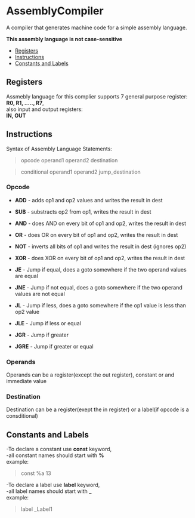 # AssemblyCompiler
A compiler that generates machine code for a simple assembly language.  

**This assembly language is not case-sensitive**  

* [Registers](#registers)
* [Instructions](#instructions)
* [Constants and Labels](#constants-and-labels)

## Registers
Assmebly language for this complier supports 7 general purpose register:  
**R0, R1, ....., R7**,  
also input and output registers:  
**IN, OUT**
	
## Instructions
Syntax of Assembly Language Statements:  
> opcode      operand1 operand2 destination 
   
> conditional operand1 operand2 jump_destination  

### Opcode
 - **ADD** -  adds op1 and op2 values and writes the result in dest
 - **SUB** -  substracts op2 from op1, writes the result in dest
 - **AND** -  does AND on every bit of op1 and op2, writes the result in dest
 - **OR** -   does OR on every bit of op1 and op2, writes the result in dest
 - **NOT** -  inverts all bits of op1 and writes the result in dest (ignores op2)
 - **XOR** -  does XOR on every bit of op1 and op2, writes the result in dest  
  
  
 - **JE** - Jump if equal, does a goto somewhere if the two operand values are equal
 - **JNE** - Jump if not equal, does a goto somewhere if the two operand values are not equal
 - **JL** - Jump if less, does a goto somewhere if the op1 value is less than op2 value
 - **JLE** - Jump if less or equal
 - **JGR** - Jump if greater
 - **JGRE** - Jump if greater or equal
### Operands  
Operands can be a register(except the out register), constant or and immediate value  
### Destination  
Destination can be a register(exept the in register) or a label(if opcode is a consditional)  

## Constants and Labels
 -To declare a constant use **const** keyword,  
 -all constant names should start with **%**   
example:
> const %a 13
  
-To declare a label use **label** keyword,  
-all label names should start with **_**    
example:  
> label _Label1


